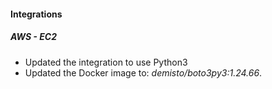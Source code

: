 
#### Integrations
##### AWS - EC2
- Updated the integration to use Python3
- Updated the Docker image to: *demisto/boto3py3:1.24.66*.
